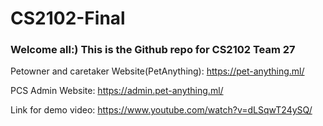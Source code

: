 # CS2102-Final
### Welcome all:) This is the Github repo for CS2102 Team 27 

Petowner and caretaker Website(PetAnything): <https://pet-anything.ml/>


PCS Admin Website: <https://admin.pet-anything.ml/>

Link for demo video: <https://www.youtube.com/watch?v=dLSqwT24ySQ/>

